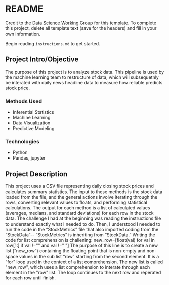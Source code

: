 # README

Credit to the [Data Science Working Group](http://datascience.codeforsanfrancisco.org) for this template. To complete this project, delete all template text (save for the headers) and fill in your own information.

Begin reading `instructions.md` to get started.

## Project Intro/Objective
The purpose of this project is to analyze stock data. This pipeline is used by the machine learning team to restructure of data, which will subsequetnly be interated with daily news headline data to measure how reliable predicts stock price. 


### Methods Used
* Inferential Statistics
* Machine Learning
* Data Visualization
* Predictive Modeling


### Technologies
* Python
* Pandas, jupyter


## Project Description

This project uses a CSV file representing daily closing stock prices and calculates summary statistics. The input to these methods is the stock data loaded from the file, and the general actions involve iterating through the rows, converting relevant values to floats, and performing statistical calculations. The output for each method is a list of calculated values (averages, medians, and standard deviations) for each row in the stock data. The challenge I had at the beginning was reading the instructions file to understand exactly what I needed to do. Then, I understood I needed to run the code in the “StockMetrics” file that also imported coding from the “StockData”-- “StockMetrics” is inheriting from “StockData.” Writing the code for list comprehension is challening: new_row=[float(val) for val in row[1:] if val !="" and val !=" "] The purpose of this line is to create a new list (“new_row”) containing the floating point that is non-empty and non-space values in the sub list “row” starting from the second element. It is a “for” loop used in the context of a list comprehension. The new list is called "new_row", which uses a list comprehension to interate through each element in the "row" list. The loop continues to the next row and reperated for each row until finish. 

